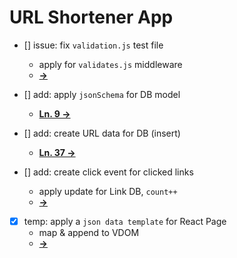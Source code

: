 # URL Shortener App

* [] issue: fix `validation.js` test file
    - apply for `validates.js` middleware
    - [**→**](./test/validation.js)

* [] add: apply `jsonSchema` for DB model
    - [**Ln. 9 →**](./models/Link.js)

* [] add: create URL data for DB (insert)
    - [**Ln. 37 →**](./controllers/url-controller.js)

* [] add: create click event for clicked links
    - apply update for Link DB, `count++`
    - [**→**](./client/src/App.js)

* [x] temp: apply a `json data template` for React Page
    - map & append to VDOM
    - [**→**](./client/src/assets/data-temp.json)